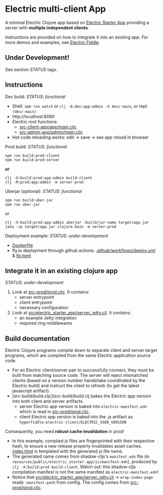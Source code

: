 # Electric multi-client App

A minimal Electric Clojure app based on [Electric Starter App](https://github.com/hyperfiddle/electric-starter-app) providing a server with **multiple independent clients**.

Instructions are provided on how to integrate it into an existing app. For more demos and examples, see [Electric Fiddle](https://github.com/hyperfiddle/electric-fiddle).

## Under Development!
See section *STATUS* tags.

## Instructions

Dev build: *STATUS: functional*

* Shell: `npm run watch` *or* `clj -A:dev:app:admin -X dev/-main`, *or* repl: `(dev/-main)`
* http://localhost:8080
* Electric root functions:
  * [src-client-app/app/main.cljc](src-client-app/app/main.cljc)
  * [src-admin-app/admin/main.cljc](src-admin-app/admin/main.cljc)
* Hot code reloading works: edit -> save -> see app reload in browser

Prod build: *STATUS: functional*

```shell
npm run build-prod-client
npm run build-prod-server
```

**or**

```shell
clj -X:build:prod:app:admin build-client
clj -M:prod:app:admin -m server-prod
```

Uberjar (optional): *STATUS: functional*
```shell
npm run build-uber-jar
npm run uber-jar
```

or

```shell
clj -X:build:prod:app:admin uberjar :build/jar-name target/app.jar
java -cp target/app.jar clojure.main -m server-prod
```

Deployment example: *STATUS: under-development*
- [Dockerfile](Dockerfile)
- fly.io deployment through github actions: [.github/workflows/deploy.yml](.github/workflows/deploy.yml) & [fly.toml](fly.toml)

## Integrate it in an existing clojure app

*STATUS: under-development*

1. Look at [src-prod/prod.cljc](src-prod/prod.cljc). It contains:
    - server entrypoint
    - client entrypoint
    - necessary configuration
2. Look at [src/electric_starter_app/server_jetty.clj](src/electric_starter_app/server_jetty.clj). It contains:
   - an example Jetty integration
   - required ring middlewares

## Build documentation

Electric Clojure programs compile down to separate client and server target programs, which are compiled from the same Electric application source code.

* For an Electric client/server pair to successfully connect, they must be built from matching source code. The server will reject mismatched clients (based on a version number handshake coordinated by the Electric build) and instruct the client to refresh (to get the latest javascript artifact).
* [src-build/build.cljc](src-build/build.clj bakes the Electric app version into both client and server artifacts.
  * server Electric app version is baked into `electric-manifest.edn` which is read in [src-prod/prod.cljc](src-prod/prod.cljc).
  * client Electric app version is baked into the .js artifact as `hyperfiddle.electric-client/ELECTRIC_USER_VERSION`

Consequently, you need **robust cache invalidation** in prod!
  * In this example, complied js files are fingerprinted with their respective hash, to ensure a new release properly invalidates asset caches. [index.html](resources/public/electric_starter_app/index.html) is templated with the generated js file name.
  * The generated name comes from shadow-cljs's `manifest.edn` file (in `resources/public/electric_starter_app/js/manifest.edn`), produced by `clj -X:build:prod build-client`. Watch out: this shadow-cljs compilation manifest is not the same manifest as `electric-manifest.edn`!
  * Notice that [src/electric_starter_app/server_jetty.clj](src/electric_starter_app/server_jetty.clj) -> `wrap-index-page` reads `:manifest-path` from config. The config comes from [src-prod/prod.cljc](src-prod/prod.cljc).
